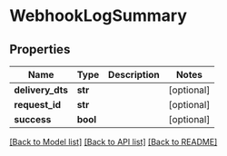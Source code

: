 # WebhookLogSummary

## Properties
Name | Type | Description | Notes
------------ | ------------- | ------------- | -------------
**delivery_dts** | **str** |  | [optional] 
**request_id** | **str** |  | [optional] 
**success** | **bool** |  | [optional] 

[[Back to Model list]](../README.md#documentation-for-models) [[Back to API list]](../README.md#documentation-for-api-endpoints) [[Back to README]](../README.md)



